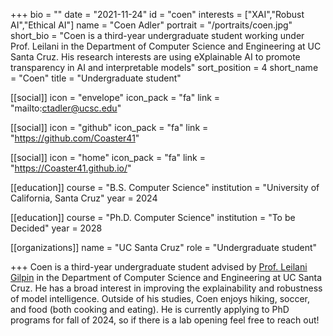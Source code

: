 +++
bio = ""
date = "2021-11-24"
id = "coen"
interests = ["XAI","Robust AI","Ethical AI"]
name = "Coen Adler"
portrait = "/portraits/coen.jpg"
short_bio = "Coen is a third-year undergraduate student working under Prof. Leilani in the Department of Computer Science and Engineering at UC Santa Cruz. His research interests are using eXplainable AI to promote transparency in AI and interpretable models"
sort_position = 4
short_name = "Coen"
title = "Undergraduate student"

[[social]]
    icon = "envelope"
    icon_pack = "fa"
    link = "mailto:ctadler@ucsc.edu"

[[social]]
    icon = "github"
    icon_pack = "fa"
    link = "https://github.com/Coaster41"

[[social]]
    icon = "home"
    icon_pack = "fa"
    link = "https://Coaster41.github.io/"


[[education]]
    course = "B.S. Computer Science"
    institution = "University of California, Santa Cruz"
    year = 2024

[[education]]
    course = "Ph.D. Computer Science"
    institution = "To be Decided"
    year = 2028
        
[[organizations]]
    name = "UC Santa Cruz"
    role = "Undergraduate student"

+++
Coen is a third-year undergraduate student advised by [Prof. Leilani Gilpin](../leilani/) in the Department of Computer Science and Engineering at UC Santa Cruz. He has a broad interest in improving the explainability and robustness of model intelligence. Outside of his studies, Coen enjoys hiking, soccer, and food (both cooking and eating). He is currently applying to PhD programs for fall of 2024, so if there is a lab opening feel free to reach out!

